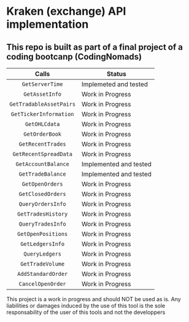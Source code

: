 # Kraken (exchange) API implementation

## This repo is built as part of a final project of a coding bootcanp (CodingNomads)

| Calls  | Status |
|:------:|--------|
|`GetServerTime` | Implemeted and tested |
|`GetAssetInfo` | Work in Progress | 
|`GetTradableAssetPairs` | Work in Progress | 
|`GetTickerInformation` | Work in Progress | 
|`GetOHLCdata` | Work in Progress | 
|`GetOrderBook` | Work in Progress | 
|`GetRecentTrades` | Work in Progress | 
|`GetRecentSpreadData` | Work in Progress | 
|`GetAccountBalance` | Implemented and tested | 
|`GetTradeBalance` | Implemented and tested | 
|`GetOpenOrders` | Work in Progress | 
|`GetClosedOrders` | Work in Progress | 
|`QueryOrdersInfo` | Work in Progress | 
|`GetTradesHistory` | Work in Progress | 
|`QueryTradesInfo` | Work in Progress | 
|`GetOpenPositions` | Work in Progress | 
|`GetLedgersInfo` | Work in Progress | 
|`QueryLedgers` | Work in Progress | 
|`GetTradeVolume` | Work in Progress |
|`AddStandardOrder` | Work in Progress |
|`CancelOpenOrder` | Work in Progress |

This project is a work in progress and should NOT be used as is. Any liabilities or damages induced by the use of this tool is the sole responsability of the user of this tools and not the developpers
